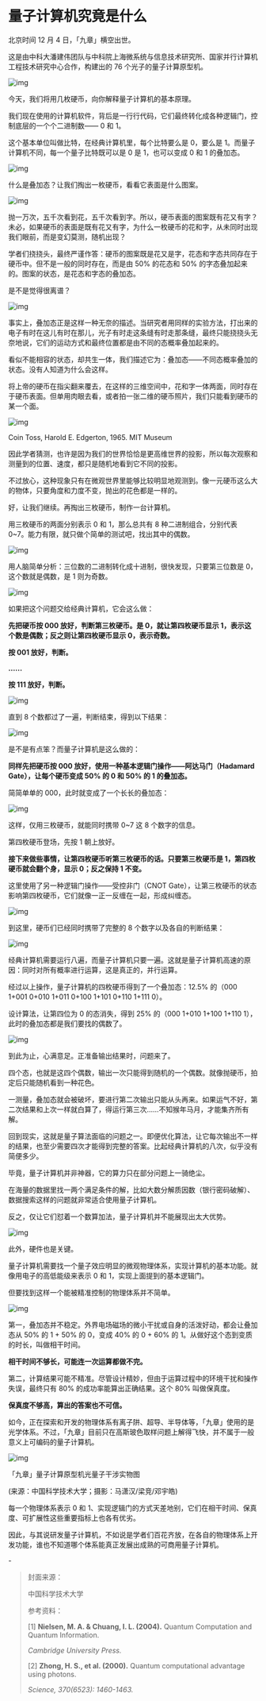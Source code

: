 # 量子计算机究竟是什么

北京时间 12 月 4 日，「九章」横空出世。

这是由中科大潘建伟团队与中科院上海微系统与信息技术研究所、国家并行计算机工程技术研究中心合作，构建出的 76 个光子的量子计算原型机。

![img](https://i.loli.net/2021/11/06/acrfNvIUjw2DkEH.png)

今天，我们将用几枚硬币，向你解释量子计算机的基本原理。

我们现在使用的计算机软件，背后是一行行代码，它们最终转化成各种逻辑门，控制底层的一个个二进制数—— 0 和 1。

这个基本单位叫做比特，在经典计算机里，每个比特要么是 0，要么是 1。而量子计算机不同，每一个量子比特既可以是 0 是 1，也可以变成 0 和 1 的叠加态。

![img](https://i.loli.net/2021/11/06/vxdrRkBDwLTVWhe.png)

什么是叠加态？让我们掏出一枚硬币，看看它表面是什么图案。

![img](https://i.loli.net/2021/11/06/OpnAehBrQT1GXaW.gif)

抛一万次，五千次看到花，五千次看到字。所以，硬币表面的图案既有花又有字？未必，如果硬币的表面是既有花又有字，为什么一枚硬币的花和字，从未同时出现我们眼前，而是变幻莫测，随机出现？

学者们挠挠头，最终严谨作答：硬币的图案既是花又是字，花态和字态共同存在于硬币中。但不是一般的同时存在，而是由 50% 的花态和 50% 的字态叠加起来的。图案的状态，是花态和字态的叠加态。

是不是觉得很离谱？

![img](https://i.loli.net/2021/11/06/3MuREhdVvAbDGmB.gif)

事实上，叠加态正是这样一种无奈的描述。当研究者用同样的实验方法，打出来的电子有时在这儿有时在那儿，光子有时走这条缝有时走那条缝，最终只能挠挠头无奈地说，它们的运动方式和最终位置都是由不同的态概率叠加起来的。

看似不能相容的状态，却共生一体，我们描述它为：叠加态——不同态概率叠加的状态。没有人知道为什么会这样。

将上帝的硬币在指尖翻来覆去，在这样的三维空间中，花和字一体两面，同时存在于硬币表面。但单用肉眼去看，或者拍一张二维的硬币照片，我们只能看到硬币的某一个面。

![img](https://i.loli.net/2021/11/06/LQZkXeKYRriPEoW.jpg)

Coin Toss, Harold E. Edgerton, 1965. MIT Museum

因此学者猜测，也许是因为我们的世界恰恰是更高维世界的投影，所以每次观察和测量到的位置、速度，都只是随机地看到它不同的投影。

不过放心，这种现象只有在微观世界里能够比较明显地观测到。像一元硬币这么大的物体，只要角度和力度不变，抛出的花色都是一样的。

好，让我们继续。再掏出三枚硬币，制作一台计算机。

用三枚硬币的两面分别表示 0 和 1，那么总共有 8 种二进制组合，分别代表 0~7。能力有限，就只做个简单的测试吧，找出其中的偶数。

![img](https://i.loli.net/2021/11/06/N97JmS6nyCirkga.png)

用人脑简单分析：三位数的二进制转化成十进制，很快发现，只要第三位数是 0，这个数就是偶数，是 1 则为奇数。

![img](https://i.loli.net/2021/11/06/6E4pigsrTPRfjkL.gif)

如果把这个问题交给经典计算机，它会这么做：

**先把硬币按 000 放好，判断第三枚硬币。是 0，就让第四枚硬币显示 1，表示这个数是偶数；反之则让第四枚硬币显示 0，表示奇数。**

**按 001 放好，判断。**

**……**

**按 111 放好，判断。**

![img](https://i.loli.net/2021/11/06/lDrSZjsTLmfq9OC.gif)

直到 8 个数都过了一遍，判断结束，得到以下结果：

![img](https://i.loli.net/2021/11/06/dHFrTS9ucgVq4DP.png)

是不是有点笨？而量子计算机是这么做的：

**同样先把硬币按 000 放好，使用一种基本逻辑门操作——阿达马门（Hadamard Gate），让每个硬币变成 50% 的 0 和 50% 的 1 的叠加态。**

简简单单的 000，此时就变成了一个长长的叠加态：

![img](https://i.loli.net/2021/11/06/dCwWSELlON5q16z.gif)

这样，仅用三枚硬币，就能同时携带 0~7 这 8 个数字的信息。

第四枚硬币登场，先按 1 朝上放好。

**接下来做些事情，让第四枚硬币听第三枚硬币的话。只要第三枚硬币是 1，第四枚硬币就会翻个身，显示 0；反之保持 1 不变。**

这里使用了另一种逻辑门操作——受控非门（CNOT Gate），让第三枚硬币的状态影响第四枚硬币，它们就像一正一反缠在一起，形成纠缠态。

![img](https://i.loli.net/2021/11/06/OvXwRMA8DYxyrel.gif)

到这里，硬币们已经同时携带了完整的 8 个数字以及各自的判断结果：

![img](https://i.loli.net/2021/11/06/icBpGLqlh1eOYWI.gif)

经典计算机需要运行八遍，而量子计算机只要一遍。这就是量子计算机高速的原因：同时对所有概率进行运算，这是真正的，并行运算。

经过以上操作，量子计算机的四枚硬币得到了一个叠加态：12.5% 的（000 1+001 0+010 1+011 0+100 1+101 0+110 1+111 0）。

设计算法，让第四位为 0 的态消失，得到 25% 的（000 1+010 1+100 1+110 1），此时的叠加态都是我们要找的偶数了。

![img](https://i.loli.net/2021/11/06/pZ3FzflHkGRnVJO.gif)

到此为止，心满意足。正准备输出结果时，问题来了。

四个态，也就是这四个偶数，输出一次只能得到随机的一个偶数。就像抛硬币，拍定后只能随机看到一种花色。

一测量，叠加态就会被破坏，要进行第二次输出只能从头再来。如果运气不好，第二次结果和上次一样就白算了，得运行第三次……不知猴年马月，才能集齐所有解。

回到现实，这就是量子算法面临的问题之一。即便优化算法，让它每次输出不一样的结果，也至少需要四次才能得到完整的答案。比起经典计算机的八次，似乎没有简便多少。

毕竟，量子计算机并非神器，它的算力只在部分问题上一骑绝尘。

在海量的数据里找一两个满足条件的解，比如大数分解质因数（银行密码破解）、数据搜索这样的问题就非常适合使用量子计算机。

反之，仅让它们怼着一个数算加法，量子计算机并不能展现出太大优势。

![img](https://i.loli.net/2021/11/06/NWelc6IKorRaTyX.gif)

此外，硬件也是关键。

量子计算机需要找一个量子效应明显的微观物理体系，实现计算机的基本功能。就像用电子的高低能级来表示 0 和 1，实现上面提到的基本逻辑门。

但要找到这样一个能被精准控制的物理体系并不简单。

![img](https://i.loli.net/2021/11/06/93XF6hAr2GtlTJb.gif)

第一，叠加态并不稳定。外界电场磁场的微小干扰或自身的活泼好动，都会让叠加态从 50% 的 1 + 50% 的 0，变成 40% 的 0 + 60% 的 1。从做好这个态到变质的时长，叫做相干时间。

**相干时间不够长，可能连一次运算都做不完。**

第二，计算结果可能不精准。尽管设计精妙，但由于运算过程中的环境干扰和操作失误，最终只有 80% 的成功率能算出正确结果。这个 80% 叫做保真度。

**保真度不够高，算出的答案也不可信。**

如今，正在探索和开发的物理体系有离子阱、超导、半导体等，「九章」使用的是光学体系。不过，「九章」目前只在高斯玻色取样问题上解得飞快，并不属于一般意义上可编码的量子计算机。

![img](https://i.loli.net/2021/11/06/AhdkrHTQSMUXfqB.png)

「九章」量子计算原型机光量子干涉实物图

(来源：中国科学技术大学；摄影：马潇汉/梁竞/邓宇皓)

每一个物理体系表示 0 和 1、实现逻辑门的方式天差地别，它们在相干时间、保真度、可扩展性这些重要指标上也各有优劣。

因此，与其说研发量子计算机，不如说是学者们百花齐放，在各自的物理体系上开发功能，谁也不知道哪个体系能真正发展出成熟的可商用量子计算机。

\-

> 封面来源：
>
> 中国科学技术大学
>
> 参考资料：
>
> [1] **Nielsen, M. A. & Chuang, I. L. (2004).** Quantum Computation and Quantum Information.
>
> *Cambridge University Press.*
>
> [2] **Zhong, H. S., et al. (2000).** Quantum computational advantage using photons.
>
> *Science, 370(6523): 1460-1463.*